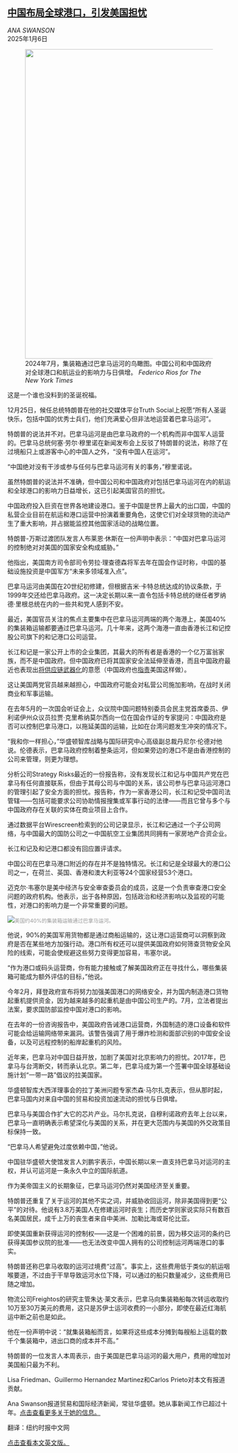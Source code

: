 <!--1736127421000-->
[中国布局全球港口，引发美国担忧](https://cn.nytimes.com/world/20250106/trump-panama-canal-china/)
------

<address>ANA SWANSON</address><time pudate="2025-01-06 09:15:41" datetime="2025-01-06 09:15:41">2025年1月6日</time><figure><img src="https://images.weserv.nl/?url=static01.nyt.com/images/2025/01/03/multimedia/00DC-TRUMPCANAL-02-pqzg/00DC-TRUMPCANAL-02-pqzg-master1050.jpg" width="1050" height="699"><figcaption>2024年7月，集装箱通过巴拿马运河的鸟瞰图。中国公司和中国政府对全球港口和航运业的影响力与日俱增。 <cite>Federico Rios for The New York Times</cite></figcaption></figure><section><p>这是一个谁也没料到的圣诞祝福。</p><p>12月25日，候任总统特朗普在他的社交媒体平台Truth Social上祝愿“所有人圣诞快乐，包括中国的优秀士兵们，他们充满爱心但非法地运营着巴拿马运河”。</p><p>特朗普的说法并不对。巴拿马运河是由巴拿马政府的一个机构而非中国军人运营的。巴拿马总统何塞·劳尔·穆里诺在新闻发布会上反驳了特朗普的说法，称除了在过境船只上或游客中心的中国人之外，“没有中国人在运河”。</p><p>“中国绝对没有干涉或参与任何与巴拿马运河有关的事务，”穆里诺说。</p><p>虽然特朗普的说法并不准确，但中国公司和中国政府对包括巴拿马运河在内的航运和全球港口的影响力日益增长，这已引起美国官员的担忧。</p><p>中国政府投入巨资在世界各地建设港口。鉴于中国是世界上最大的出口国，中国的私营企业目前在航运和港口运营中扮演着重要角色，这使它们对全球货物的流动产生了重大影响，并占据能监控其他国家活动的战略位置。</p><p>特朗普-万斯过渡团队发言人布莱恩·休斯在一份声明中表示：“中国对巴拿马运河的控制绝对对美国的国家安全构成威胁。”</p><p>他指出，美国南方司令部司令劳拉·理查德森将军去年在国会作证时称，中国的基础设施投资是中国军方“未来多领域准入点”。</p><p>巴拿马运河由美国在20世纪初修建，但根据吉米·卡特总统达成的协议条款，于1999年交还给巴拿马政府。这一决定长期以来一直令包括卡特总统的继任者罗纳德·里根总统在内的一些共和党人感到不安。</p><p>最近，美国官员关注的焦点主要集中在巴拿马运河两端的两个海港上，美国40%的集装箱运输都要通过巴拿马运河。几十年来，这两个海港一直由香港长江和记控股公司旗下的和记港口公司运营。</p><p>长江和记是一家公开上市的企业集团，其最大的所有者是香港的一个亿万富翁家族，而不是中国政府。但中国政府已将其国家安全法延伸至香港，而且中国政府最近也表现出<a href="https://cn.nytimes.com/business/20241128/china-retaliation-skydio/">将供应链武器化</a>的意愿（中国政府也<a href="https://cn.nytimes.com/business/20241203/biden-china-chips-exports/">指责</a>美国这样做）。</p><p>这让美国两党官员越来越担心，中国政府可能会对私营公司施加影响，在战时关闭商业和军事运输。</p><p>在去年5月的一次国会听证会上，众议院中国问题特别委员会民主党首席委员、伊利诺伊州众议员拉贾·克里希纳莫尔西向一位在国会作证的专家提问：中国政府是否可以控制巴拿马港口，以拖延美国的运输，比如在台湾问题发生冲突的情况下。</p><p>“我和你一样担心，”华盛顿智库战略与国际研究中心高级副总裁丹尼尔·伦德对他说。伦德表示，巴拿马政府控制着整条运河，但如果旁边的港口不是由香港控制的公司来管理，则更为理想。</p><p>分析公司Strategy Risks最近的一份报告称，没有发现长江和记与中国共产党在巴拿马有任何直接联系，但由于其母公司与中国的关系，该公司参与巴拿马运河港口的管理引起了安全方面的担忧。报告称，作为一家香港公司，长江和记受中国司法管辖——包括可能要求公司协助情报搜集或军事行动的法律——而且它曾与多个与中国政府存在关联的实体在商业项目上合作。</p><p>通过数据平台Wirescreen检索到的公司记录显示，长江和记通过一个子公司网络，与中国最大的国防公司之一中国航空工业集团共同拥有一家房地产合资企业。</p><p>长江和记及和记港口都没有回应置评请求。</p><p>中国公司在巴拿马港口附近的存在并不是独特情况。长江和记是全球最大的港口公司之一，在荷兰、英国、香港和澳大利亚等24个国家经营53个港口。</p><p>迈克尔·韦塞尔是美中经济与安全审查委员会的成员，这是一个负责审查港口安全问题的政府机构。他表示，出于各种原因，包括政治和经济影响以及监视的可能性，对港口的影响力是一个非常重要的问题。</p><p><img src="https://images.weserv.nl/?url=static01.nyt.com/images/2025/01/02/multimedia/00DC-TRUMPCANAL-01-mzkc/00DC-TRUMPCANAL-01-mzkc-master1050.jpg"><small style="color: #999;">美国约40%的集装箱运输通过巴拿马运河。</small></p><p>他说，90%的美国军用货物都是通过商船运输的，这让港口运营商可以洞察到政府是否在某些地方加强行动。港口所有权还可以提供美国政府如何筛查货物安全风险的线索，可能会使规避这些努力变得更加容易，韦塞尔说。</p><p>“作为港口或码头运营商，你有能力接触或了解美国政府正在寻找什么，哪些集装箱可能成为额外评估的目标，”他说。</p><p>今年2月，拜登政府宣布将努力加强美国港口的网络安全，并为国内制造港口货物起重机提供资金，因为越来越多的起重机是由中国公司生产的。7月，立法者提出法案，要求国防部监控中国对港口的影响。</p><p>在去年的一份咨询报告中，美国政府告诫港口运营商，外国制造的港口设备和软件可能会给运输网络带来漏洞。该警告强调了用于爆炸检测和面部识别的中国安全设备，以及可远程控制的船岸起重机的风险。</p><p>近年来，巴拿马对中国日益开放，加剧了美国对北京影响力的担忧。2017年，巴拿马与台湾断交，转而承认北京。第二年，巴拿马成为第一个签署中国全球基础设施计划“一带一路”倡议的拉美国家。</p><p>华盛顿智库大西洋理事会的拉丁美洲问题专家杰森·马尔扎克表示，但从那时起，巴拿马国内对来自中国的贸易和投资加速流动的担忧与日俱增。</p><p>巴拿马与美国合作扩大它的芯片产业。马尔扎克说，自穆利诺政府去年上台以来，巴拿马一直明确表示希望深化与美国的关系，并在更大范围内与美国的外交政策目标保持一致。</p><p>“巴拿马人希望避免过度依赖中国，”他说。</p><p>中国驻华盛顿大使馆发言人刘鹏宇表示，中国长期以来一直支持巴拿马对运河的主权，并认可运河是一条永久中立的国际航道。</p><p>作为美帝国主义的长期象征，巴拿马运河仍然对美国经济至关重要。</p><p>特朗普还重复了关于运河的其他不实之词，并威胁收回运河，除非美国得到更“公平”的对待。他说有3.8万美国人在修建运河时丧生；而历史学则家说实际只有数百名美国居民，成千上万的丧生者来自中美洲、加勒比海或哥伦比亚。</p><p>即使美国重新获得运河的控制权——这是一个困难的前景，因为移交运河的条约已获得美国参议院的批准——也无法改变中国人拥有的公司控制运河两端港口的事实。</p><p>特朗普还称巴拿马收取的运河过境费“过高”。事实上，这些费用低于类似的航运咽喉要道，不过由于干旱导致运河水位下降，可以通过的船只数量减少，这些费用已随之增加。</p><p>物流公司Freightos的研究主管朱达·莱文表示，巴拿马向集装箱船每次转运收取约10万至30万美元的费用，这只是苏伊士运河收费的一小部分，即使在最近红海航运中断之前也是如此。</p><p>他在一份声明中说：“就集装箱船而言，如果将这些成本分摊到每艘船上运载的数千个集装箱中，进出口商的成本并不高。”</p><p>特朗普的一位发言人本周表示，由于美国是巴拿马运河的最大用户，费用的增加对美国船只最为不利。</p></section><footer><p>Lisa Friedman、Guillermo Hernandez Martinez和Carlos Prieto对本文有报道贡献。</p><p>Ana Swanson报道贸易和国际经济新闻，常驻华盛顿。她从事新闻工作已超过十年。<a rel="nofollow" target="_blank" href="https://www.nytimes.com/by/ana-swanson?action=click&pgtype=Article&state=default&variant=1_link&block=storyline_reporter_bio_recirc">点击查看更多关于她的信息。</a></p><p>翻译：纽约时报中文网</p><a rel="nofollow" target="_blank" href="https://www.nytimes.com/2025/01/02/us/politics/trump-panama-canal-china.html">点击查看本文英文版。</a></footer>
